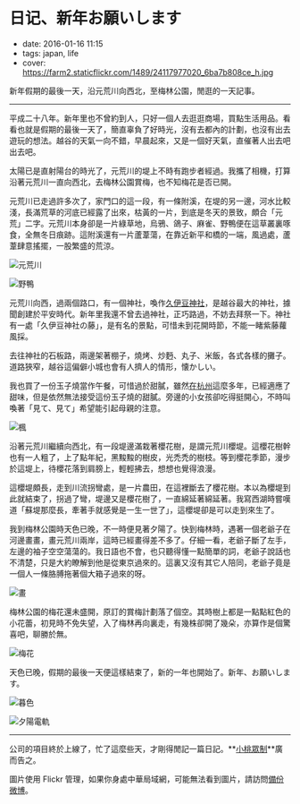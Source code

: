 # 日记、新年お願いします

- date: 2016-01-16 11:15
- tags: japan, life
- cover: https://farm2.staticflickr.com/1489/24117977020_6ba7b808ce_h.jpg

新年假期的最後一天，沿元荒川向西北，至梅林公園，閒逛的一天記事。

---

平成二十八年。新年里也不曾約到人，只好一個人去逛逛商場，買點生活用品。看看也就是假期的最後一天了，簡直辜負了好時光，沒有去都內的計劃，也沒有出去遊玩的想法。越谷的天氣一向不錯，早晨起來，又是一個好天氣，直催著人出去吧出去吧。

太陽已是直射陽台的時光了，元荒川的堤上不時有跑步者經過。我攜了相機，打算沿著元荒川一直向西北，去梅林公園賞梅，也不知梅花是否已開。

元荒川已走過許多次了，家門口的這一段，有一條附溪，在堤的另一邊，河水比較淺，長滿荒草的河底已經露了出來，枯黃的一片，到底是冬天的景致，頗合「元荒」二字。元荒川本身卻是一片綠草地，烏鴉、鴿子、麻雀、野鴨便在這草叢裏啄食，全無冬日痕跡。這附溪還有一片蘆葦蕩，在靠近新平和橋的一端，風過處，蘆葦肆意搖擺，一股繁盛的荒涼。

![元荒川](https://farm2.staticflickr.com/1489/24117977020_6ba7b808ce_h.jpg "元荒川附屬小溪")

![野鴨](https://farm2.staticflickr.com/1466/24413593625_20f15a0cf4_h.jpg "元荒川里的越谷吉祥物，野鴨")

元荒川向西，過兩個路口，有一個神社，喚作[久伊豆神社](http://www.hisaizu.jp/)，是越谷最大的神社，據聞創建於平安時代。新年里我還不曾去過神社，正巧路過，不妨去拜祭一下。神社有一處「久伊豆神社の藤」，是有名的景點，可惜未到花開時節，不能一睹紫藤蘿風採。

去往神社的石板路，兩邊架著棚子，燒烤、炒麪、丸子、米飯，各式各樣的攤子。道路狹窄，越谷這偏僻小城也會有人擠人的情形，懐かしい。

我也買了一份玉子燒當作午餐，可惜過於甜膩，雖然[在杭州](/zh/2015/beloved-hangzhou)這麼多年，已經適應了甜味，但是依然無法接受這份玉子燒的甜膩。旁邊的小女孩卻吃得挺開心，不時叫喚著「見て、見て」希望能引起母親的注意。

![楓](https://farm2.staticflickr.com/1574/24117976490_b943f8e70a_h.jpg "去往神社的路邊，陽光照耀下的楓葉")

沿著元荒川繼續向西北，有一段堤邊滿栽著櫻花樹，是謂元荒川櫻堤。這櫻花樹幹也有一人粗了，上了點年紀，黑黢黢的樹皮，光禿禿的樹枝。等到櫻花季節，漫步於這堤上，待櫻花落到肩膀上，輕輕拂去，想想也覺得浪漫。

這櫻堤頗長，走到川流拐彎處，是一片農田，在這裡斷去了櫻花樹。本以為櫻堤到此就結束了，拐過了彎，堤邊又是櫻花樹了，一直綿延著綿延著。我寫西湖時嘗嘆道「蘇堤那麼長，牽著手就感覺是一生一世了」，這櫻堤卻是可以走到來生了。

我到梅林公園時天色已晚，不一時便見著夕陽了。快到梅林時，遇著一個老爺子在河邊畫畫，畫元荒川兩岸，這時已經畫得差不多了。仔細一看，老爺子斷了左手，左邊的袖子空空蕩蕩的。我日語也不會，也只聽得懂一點簡單的詞，老爺子說話也不清楚，只是大約瞭解到他是從東京過來的。這裏又沒有其它人陪同，老爺子竟是一個人一條胳膊拖著個大箱子過來的呀。

![畫](https://farm2.staticflickr.com/1615/24045766819_6e52e127c1_h.jpg "從東京來的老爺子畫元荒川兩岸")

梅林公園的梅花還未盛開，原訂的賞梅計劃落了個空。其時樹上都是一點點紅色的小花蕾，初見時不免失望，入了梅林再向裏走，有幾株卻開了幾朵，亦算作是個驚喜吧，聊勝於無。

![梅花](https://farm2.staticflickr.com/1604/23786800593_2342d21c86_h.jpg "開放的梅花")

天色已晚，假期的最後一天便這樣結束了，新的一年也開始了。新年、お願いします。

![暮色](https://farm2.staticflickr.com/1578/23785388604_a2ec399009_h.jpg "大袋站暮色")

![夕陽電軌](https://farm2.staticflickr.com/1720/24305320452_e29a52d3ea_h.jpg "初到日本時拍的第一張夕陽")

---

公司的項目終於上線了，忙了這麼些天，才剛得閒記一篇日記。**[小桃眾制](https://app.xiaotaojiang.com/fab/)**廣而告之。

圖片使用 Flickr 管理，如果你身處中華局域網，可能無法看到圖片，請訪問[備份微博](http://weibo.com/1562776344/DdrMpD17B)。